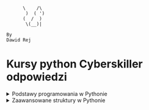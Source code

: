 ```
      \    /\
       )  ( ')
      (  /  )
       \(__)|
       
By
Dawid Rej
```
# Kursy python Cyberskiller odpowiedzi
<details>
<summary>Podstawy programowania w Pythonie</summary>
<ol>
<details>
<summary>Podstawy pracy w środowisku Python oraz typy danych w języku Python</summary>
<ul>
<details>
<summary>1. Pierwszy program:</summary>

```python
print("my first program")
```

</details>
<details>
<summary>2. Pierwsza zmienna:</summary>

```python
data = "my first program"
print(data)
```
</details>
<details>
<summary>3. Wyświetlanie zmiennych:</summary>

```python
number = 12
pi = 3.14
date = "August 12th 2011"
condition = True
print(number)
print(pi)
print(date)
print(condition)
```
</details>
<details>
<summary>4. Wyświetlanie zmiennych II:</summary>

```python
a = 13
b = 8.78
c = "text_value"
d = True
print(a)
print(b)
print(c)
print(d)
```
</details>
<details>
<summary>5. Typy zmiennych:</summary>

```python
number_1 = 12
pi = 3.14159
date = "August 12th 2011"
condition = True
print(type(number_1))
print(type(pi))
print(type(date))
print(type(condition))
```
</details>
<details>
<summary>6. Konwersja typów:</summary>

```python
x = 1995
x = str(x)
print(type(x))
```
</details>
<details>
<summary>7. Konwersja napisu na liczby:</summary>

```python
x = "15.78"
a = float(x)
b = int(float(x))
print(a)
print(b)
```
</details>
<details>
<summary>8. Łączenie napisów:</summary>

```python
a = "Hello "
b = "world"
print(a + b)
```
</details>
<details>
<summary>9. Łączenie napisów II:</summary>

```python
text = "I was born in "
year = 1987
short_story = text + str(year) + "."
print(short_story)
```
</details>
<details>
<summary>10. Konkatenacja zmiennych:</summary>

```python
a = "My number is "
b = 15
x = a + str(b)
print(x)
```
</details>
<details>
<summary>11. Nieoczekiwana operacja mnożenia:</summary>

```python
number = "7"
print("The result of 5*" + number + " is:", 5 * int(number))
```
</details>
<details>
<summary>12. Trójkąt:</summary>

```python
print("*")
print("*" * 2)
print("*" * 3)
print("*" * 4)
```
</details>
<details>
<summary>13. Trójkąt II:</summary>

```python
for i in range(4):
    for j in range(i+1):
        print("*", end="")
    if i != 3:
        print()
```
</details>
<details>
<summary>14. Odcinek:</summary>

```python
n = 10
print("|", "-" * n, "|", sep="")
```
</details>
<details>
<summary>15. Komentowanie kodu:</summary>

```python
# AADASDASDJHASKDJHAKJSDHAKJSDHKJASHDKJASHdJASDH
#asdadsasd
a = 6
#sadadsads
b = 2
#sdadsasdadsdas
print(a % b == 0)
```
</details>
<details>
<summary>16. Test sprawdzający</summary>

## 1.Która z poniższych odpowiedzi najlepiej opisuje poprawne zasady nazywania zmiennych? 
> Nazwa powinna zaczynać się od litery i nie może być taka sama jak słowo kluczowe.
## 2.Która z poniższych odpowiedzi nie jest typem zmiennej w języku Python?
> unsigned
## 3.Każda zmienna w języku Python jest: 
> obiektem
## 4.Który z poniższych operatorów może służyć do łączenia tekstu? 
> `+`
## 5.Który z poniższych typów zmiennych służy do reprezentacji liczb całkowitych? 
> int
## 6.Która z poniższych odpowiedzi będzie wynikiem wykonania bloku instrukcji załączonego na obrazku?
> 5
## 7.Który z poniższych symboli służy do rozpoczęcia jednowierszowego komentarza w kodzie? 
> `#`
## 8.Która z poniższych funkcji służy do wypisywania tekstu na ekranie? 
> print()
## 9.Słowa kluczowe to: 
> zarezerwowane nazwy specjalne definiujące elementy składni języka Python.
## 10.Która z poniższych odpowiedzi będzie wynikiem wykonania bloku instrukcji przedstawionego na obrazku? 
> "Halo Halo Halo"


</details>
</details>
</ul>
<details>
<summary>Operator porównania, operator logiczny i komentarze</summary>
<ul>
<details>
<summary>1. Test logiczny:</summary>

```python
# Insert your code here
number = 12
test = number > 10
print(type(test))
```
</details>
<details>
<summary>2. Wyrażenie logiczne:</summary>

```python
a = 16.5
b = 16
print(a > b)
print(a < b)
print(a == b)
a = int(a)
print(a > b)
print(a < b)
print(a == b)
```
</details>
<details>
<summary>3. Testy logiczne:</summary>

```python
imie = "Jacek"
wiek = 14
klasa = "3a"
print(imie == "Jacek" and wiek < 18)
print(klasa == "3b" or imie == "Wojtek")
```
</details>
<details>
<summary>4. Przekształcenie i porównanie zmiennej liczbowej:</summary>

```python
x = 18
x += 2
print(x == 20)
x *= -1
print(x == -20)
```
</details>
<details>
<summary>5. Test parzystości:</summary>

```python
number = 23
# Insert your code here
print("Parity test: " + str(number % 2 == 0))
```
</details>
<details>
<summary>6. Test parzystości II:</summary>

```python
number = 12
# Insert your code here
print("Parity test: " + str(int(number % 2 == 0)))
```
</details>
<details>
<summary>7. Test parzystości III:</summary>

```python
number = 13
# Insert your code here
print("Liczba " + str(number) + " jest " + ("parzysta." if number % 2 == 0 else "nieparzysta."))
```
</details>
</ul>
</details>
<details>
<summary>Instrukcje wejścia i wyjścia</summary>
<ul>
<details>
<summary>1. Wprowadzanie własnych danych do programu:</summary>

```python
number = input()
print(type(number))
```
</details>
<details>
<summary>2. Dodawanie dwóch liczb:</summary>

```python
# Input your code here
a = int(input())
b = int(input())
print(f"Sum of numbers {a} and {b} is {a+b}")
```
</details>
<details>
<summary>3. Pobranie informacji od użytkownika:</summary>

```python
a = input("What is your name?")
b = int(input('How old are you?'))
print(f"Your name is {a}\nYou are {b} years old")
```
</details>
<details>
<summary>4. Wynik testu logicznego:</summary>

```python
a = int(input())
b = int(input())
print(a % b == 0)
```
</details>
<details>
<summary>5. Suma wylosowanych liczb:</summary>

```python
import random
c = int(input())
d = int(input())
e = int(input())
f = int(input())
a, b = random.randint(c, d-1), random.randint(e, f-1)
print(a + b)
```
</details>
<details>
<summary>6. Pobranie danych od użytkownika i weryfikacja warunku:</summary>

```python
import random
c = int(input())
d = int(input())
b = int(input())
a = random.randint(c, d)
print(a == b)
```
</details>
</ul>
</details>
<details>
<summary>Instrukcje warunkowe</summary>
<ul>
<details>
<summary>1. Porównanie liczby:</summary>

```python
a = int(input())
print("Number is less than twenty" if a < 20 else "")
```
</details>
<details>
<summary>2. Porównanie liczby II:</summary>

```python
print("Number is greater than or equal to twenty" if int(input()) >= 20 else "Number is less than twenty")
```
</details>
<details>
<summary>3. Porównanie liczby III:</summary>

```python
a = int(input())
print("Number is greater than twenty" if a > 20 else "Number is equal to twenty" if a == 20 else "Number is less than twenty")
```
</details>
<details>
<summary>4. Test pełnoletności:</summary>

```python
a = input()
b = input()
c = int(input())
print(f"Hi {a} {b}, you are {'of legal age' if c >= 18 else 'underage'}")
```
</details>
<details>
<summary>5. Dzień tygodnia:</summary>

```python
a = int(input())
b = {
    1: "Monday",
    2: "Tuesday",
    3: "Wednesday",
    4: "Thursday",
    5: "Friday",
    6: "Saturday",
    7: "Sunday"
}
print(b.get(a))
```
</details>
<details>
<summary>6. Weryfikacja loginu:</summary>

```python
def isupperall(a):
    b = "a"
    for i in a:
        if i.isupper():
            return True
    return False


a = input()
if a == 'Admin':
    print("Login correct")
elif isupperall(a):
    print("Login incorrect")
else:
    if len(a)>5:
        print("Login correct")
    else:
        print("Login incorrect")

```
</details>
</ul>
</details>
<details>
<summary>Pętla</summary>
<ul>
<details>
<summary>1. Pierwsza pętla for:</summary>

```python
for i in range(10):
    print(i)
```
</details>
<details>
<summary>2. Własna pętla:</summary>

```python
for i in range(1, 11):
    print(i)
```
</details>
<details>
<summary>3. Trójkąt:</summary>

```python
a = int(input())
for i in range(a):
    print("*" * (i + 1))
```
</details>
<details>
<summary>4. Ładniejszy trójkąt:</summary>

```python
n = int(input())
for i in range(1, n + 1):
    print(" " * (n - i) + "*" * (2 * i - 1))
```
</details>
<details>
<summary>5. Odwrotna funkcja range():</summary>

```python
n = -3
for i in range(20, 1, n):
    print(i)
```
</details>
<details>
<summary>6. Romb:</summary>

```python
n = int(input())
for i in range(1, n + 1):
    print(" " * (n - i) + "*" * (2 * i - 1))
for i in range(n - 1, 0, -1):
    print(" " * (n - i) + "*" * (2 * i - 1))
```
</details>
<details>
<summary>7. Ciąg liczb:</summary>

```python
# Insert your code here
[print(i, end=" ") for i in range(1, 101)]
```
</details>
<details>
<summary>8. Pętla w pętli:</summary>

```python
n = 10
for i in range(1, n + 1):
    for j in range(1, n + 1):
        print(i * j, end="\t")
    print()
```
</details>
<details>
<summary>9. Pętla while:</summary>

```python
a = 0
# Insert your code here
while a != 11:
    print(a)
    a += 1
```
</details>
<details>
<summary>10. Pętla while II:</summary>

```python
a = 10
while a > 0:
    print(a)
    a = a - 1
```
</details>
<details>
<summary>11. Lista potęg:</summary>

```python
a = int(input())
for i in range(1, 11):
    print(a ** i)
```
</details>
<details>
<summary>12. Pętla while z warunkiem opuszczenia:</summary>

```python
condition = True
# Insert your code here
a = ""
while True:
    a = input()
    if a == "end":
        break
    else:
        print(a)
```
</details>
<details>
<summary>13. Lista dzielników:</summary>

```python
a = int(input())
for i in range(1, a + 1):
    if a % i == 0:
        print(i)
```
</details>
<details>
<summary>14. Alfabet:</summary>

```python
print("a A b B c C d D e E f F g G h H i I j J k K l L m M n N o O p P q Q r R s S t T u U v V w W x X y Y z Z")
```
</details>
<details>
<summary>15. Alfabet ze skokiem:</summary>

```python
a = "abcdefghijklmnopqrstuvwxyz"
n = int(input())
for i in range(0, len(a), n):
    print(a[i], a[i].upper(), end=" ")
```
</details>
<details>
<summary>16. Nieskończone wczytywanie:</summary>

```python
while True:
    num = input()
    if num == 'end':
        break
    num = int(num)
    if num % 2 == 0:
        print("even")
    else:
        print("odd")
```
</details>
<details>
<summary>17. Lista słów i długości:</summary>

```python
text = input()
word_length_tuples = [(word, len(word)) for word in text.split()]
print(word_length_tuples)
```
</details>
<details>
<summary>18. Ciąg Fibonacciego:</summary>

```python
def fibonacci(n):
    fib_sequence = [0, 1]
    [fib_sequence.append(fib_sequence[-2] + fib_sequence[-1]) for _ in range(2, n)]
    return fib_sequence[:n]
n = int(input())
if n < 0:
    print("Integer must be non-negative.")
else:
    fib_list = fibonacci(n)
print(fib_list)
```
</details>
<details>
<summary>19. Konwersja liczby dziesiętnej na binarną:</summary>

```python
decimal_number = int(input())
binary_representation = bin(decimal_number)[2:]
binary_digits = [int(bit) for bit in binary_representation]
for bit in reversed(binary_digits):
    print(bit)
```
</details>
</ul>
</details>

</ol>
</details>

<details>
<summary>Zaawansowane struktury w Pythonie</summary>
<ol>
<details>
<summary>Definiowanie funkcji</summary>

<ul>
<details>
<summary>1. Pierwsza funkcja:</summary>

```python
def greetings():
    print("Hello, this is function.")

if __name__ == "__main__":
    greetings()
```
</details>
<details>
<summary>2. Ciąg Fibonacciego:</summary>

```python
def print_fibonacci_sequence(n):
    fib_sequence = [0, 1]
    while len(fib_sequence) < n:
        fib_sequence.append(fib_sequence[-2] + fib_sequence[-1])
    print(" ".join(map(str, fib_sequence[:n])))

if __name__ == "__main__":
    n = int(input())
    print_fibonacci_sequence(n)
```
</details>
<details>
<summary>3. Funkcja sumująca liczby:</summary>

```python
def sum(a, b):
    print(a + b)

if __name__ == "__main__":
    x = int(input())
    y = int(input())
    sum(x, y)
```
</details>
<details>
<summary>4. Funkcja zwracająca sumę:</summary>

```python
def sum(a, b):
    return a + b

if __name__ == "__main__":
    x = int(input())
    y = int(input())
    result = sum(x, y)
    print("The result is", result)
```
</details>
<details>
<summary>5. Funkcja konwertująca temperaturę:</summary>

```python
def convert_temperature(temp, unit):
    if unit.upper() == 'C':
        temperature = round((temp * 9/5) + 32, 1)
        print(temp, "degrees Celsius is equal to", temperature, "degrees Fahrenheit")
    elif unit.upper() == 'F':
        temperature = round((temp - 32) * 5/9, 1)
        print(temp, "degrees Fahrenheit is equal to", temperature, "degrees Celsius")
    else:
        print("Invalid unit of measurement")

if __name__ == "__main__":
    temperature = float(input())
    unit = input().strip().upper()
    convert_temperature(temperature, unit)
```
</details>
<details>
<summary>6. Funkcja sprawdzająca rok przestępny:</summary>

```python
def is_leap_year(year):
    if (year % 4 == 0 and year % 100 != 0) or (year % 400 == 0):
        return True
    else:
        return False

if __name__ == "__main__":
    year = int(input())
    if is_leap_year(year):
        print("It is a leap year")
    else:
        print("It is not a leap year")
```
</details>
<details>
<summary>7. Funkcja zwracająca największą wartość z listy:</summary>

```python
def find_max(numbers):
    return max(numbers)

if __name__ == "__main__":
    numbers = []
    for i in range(5):
        num = int(input())
        numbers.append(num)
    max_number = find_max(numbers)
    print("The largest number is:", max_number)
```
</details>
<details>
<summary>8. Funkcja rekurencyjna:</summary>

```python
def power(x, n):
    if n == 0:
        return 1
    else:
        return x * power(x, n - 1)

if __name__ == "__main__":
    x = int(input())
    n = int(input())
    result = power(x, n)
    print(result)
```
</details>
<details>
<summary>9. Funkcja obliczająca silnię:</summary>

```python
def factorial(n):
    if n == 0:
        return 1
    else:
        return n * factorial(n - 1)

if __name__ == "__main__":
    n = int(input())
    result = factorial(n)
    print(result)
```
</details>
<details>
<summary>10. Funkcja filtrująca:</summary>

```python
# Write your function here
def test_elements(elements, test_function):
    a = []
    for i in elements:
        if test_function(i):
            a.append(i)
    return a

# Do not remove the following lines
if __name__ == '__main__':
    def test_even(value):
        return value % 2 == 0

    elements = [1, 2, 3, 4, 5, 6, 7, 8, 9] 
    passing_elements = test_elements(elements, test_even)

    print(passing_elements)
```
</details>
</ul>
</details>

<details>
<summary>Listy</summary>

<ul>
<details>
<summary>1. Średnia z listy:</summary>

```python
numbers = [10, 12, 100, 125, 6]
average = sum(numbers) / len(numbers)
print(average)

# Usuwanie elementów z listy:
N = int(input())

numbers = [int(input()) for _ in range(N)]

print(numbers)

extra_number = int(input())

while extra_number in numbers:
    numbers.remove(extra_number)

print(len(numbers))
print(numbers)
```
</details>
<details>
<summary>2. Tabliczka mnożenia:</summary>

```python
N = int(input())
multiplication_table = [[(i + 1) * (j + 1) for j in range(N)] for i in range(N)]
for row in multiplication_table:
    print(row)
```
</details>
<details>
<summary>3. Nieskończona lista:</summary>

```python
tab = []
minimum = float('inf')
maximum = float('-inf')

while True:
    data = input()
    if data == "end":
        break
    else:
        data = int(data)
        tab.append(data)
        if data > maximum:
            maximum = data
        if data < minimum:
            minimum = data

minimumCounter = tab.count(minimum)
maximumCounter = tab.count(maximum)

while minimum in tab:
    tab.remove(minimum)
while maximum in tab:
    tab.remove(maximum)

while maximumCounter:
    tab.append(maximum)
    maximumCounter -= 1
while minimumCounter:
    tab.insert(0, minimum)
    minimumCounter -= 1

print(tab)
```
</details>
<details>
<summary>4. Lista punktów kontrolnych:</summary>

```python
import math

def distance(point1, point2):
    return math.sqrt((point1[0] - point2[0])**2 + (point1[1] - point2[1])**2)

def main():
    n = int(input())
    points = []
    for _ in range(n):
        x, y = map(float, input().split())
        points.append((x, y))
    target_x, target_y = map(float, input().split())
    target_point = (target_x, target_y)

    distances = [(distance(point, target_point), point) for point in points]
    sorted_distances = sorted(distances)

    result = [(dist, point) for dist, point in sorted_distances]
    print(result)

if __name__ == "__main__":
    main()
```
</details>
<details>
<summary>5. Sortowanie tablicy:</summary>

```python
def main():
    numbers = list(map(int, input().split()))
    start, end = map(int, input().split())
    direction = input()

    numbers_to_display = [num for num in numbers if start <= num <= end]

    if direction == 'r':
        numbers_to_display.sort()
    elif direction == 'm':
        numbers_to_display.sort(reverse=True)

    print(*numbers_to_display)

if __name__ == "__main__":
    main()
```
</details>
</ul>
</details>


<details>
<summary>Klasy i obiekty</summary>

<ul>
<details>
<summary>1. MojaKlasa:</summary>

```python
class MyClass:
    def welcome(self):
        print("Welcome user")

if __name__ == '__main__':
    myObject = MyClass()
    myObject.welcome()
```
</details>
<details>
<summary>2. Prosta klasa I:</summary>

```python
class Dog:
    def __init__(self, name):
        self.name = name
    
    def bark(self):
        print(f"{self.name}: Woof!")

if __name__ == '__main__':
    my_dog = Dog("Buddy")
    my_dog.bark()
```
</details>
<details>
<summary>3. Prosta klasa II:</summary>

```python
class Person:
    def __init__(self, name, age):
        self.name = name
        self.age = age
    
    def introduce(self):
        print(f"My name is {self.name} and I am {self.age} years old.")

if __name__ == '__main__':
    name = input()
    age = int(input())
```
</details>
<details>
<summary>4. Klasa dla liczby binarnej:</summary>

```python
class BinaryNumber:
    def __init__(self, decimal):
        self.decimal = decimal
        self.binary = bin(decimal)[2:]  # [2:] to pominięcie '0b' na początku
    
    def show(self):
        print(self.binary)

if __name__ == '__main__':
    decimal = int(input())
    binary_number = BinaryNumber(decimal)
    binary_number.show()
```
</details>
<details>
<summary>5. Klasa Employee:</summary>

```python
class Employee:
    def __init__(self, name, employee_id, salary):
        self.name = name
        self.employee_id = employee_id
        self.salary = salary

    def display_info(self):
        print(f"Name: {self.name}")
        print(f"Employee ID: {self.employee_id}")
        print(f"Salary: {self.salary}")

    def give_raise(self, amount):
        self.salary += amount

if __name__ == '__main__':
    name = input()
    employee_id = int(input())
    salary = float(input())
    raise_amount = float(input())

    employee = Employee(name, employee_id, salary)
    employee.display_info()
    employee.give_raise(raise_amount)
    employee.display_info()
```
</details>
<details>
<summary>6. Punkty na płaszczyźnie 2D i w przestrzeni 3D:</summary>

```python
class Point2D:
    def __init__(self, x, y):
        self.x = int(x)
        self.y = int(y)

    def dist(self, other):
        return ((other.x - self.x) ** 2 + (other.y - self.y) ** 2) ** 0.5

class Point3D(Point2D):
    def __init__(self, x, y, z):
        super().__init__(x, y)
        self.z = int(z)

    def dist(self, other):
        return ((other.x - self.x) ** 2 + (other.y - self.y) ** 2 + (other.z - self.z) ** 2) ** 0.5

if __name__ == "__main__":
    p1 = Point3D(1, 1, 1)
    p2 = Point3D(2, 1, 1)
    print(p1.dist(p2))
    p3 = Point2D(1, 1)
    p4 = Point2D(3, 1)
    print(p3.dist(p4))
    print(isinstance(p3, Point3D))  # False
    print(isinstance(p3, Point2D))  # True
```
</details>
<details>
<summary>7. Dziedziczenie I:</summary>

```python
class Animal:
    def __init__(self, name, age, species):
        self.name = name
        self.age = age
        self.species = species

    def display_info(self):
        print(f"Name: {self.name}")
        print(f"Age: {self.age}")
        print(f"Species: {self.species}")


class Mammal(Animal):
    def __init__(self, name, age, species, num_legs):
        super().__init__(name, age, species)
        self.num_legs = num_legs

if __name__ == "__main__":
    name = input()
    age = int(input())
    species = input()
    num_legs = int(input())
    my_mammal = Mammal(name, age, species, num_legs)
    my_mammal.display_info()
```
</details>
<details>
<summary>8. Dziedziczenie II:</summary>

```python
class Animal:
    def __init__(self, name, age, species):
        self.name = name
        self.age = age
        self.species = species

    def display_info(self):
        print(f"Name: {self.name}")
        print(f"Age: {self.age}")
        print(f"Species: {self.species}")


class Mammal(Animal):
    def __init__(self, name, age, species, num_legs):
        super().__init__(name, age, species)
        self.num_legs = num_legs

    def display_info(self):
        super().display_info()
        print(f"Legs: {self.num_legs}")

if __name__ == "__main__":
    name = input()
    age = int(input())
    species = input()
    num_legs = int(input())
    my_mammal = Mammal(name, age, species, num_legs)
    my_mammal.display_info()
```
</details>
<details>
<summary>9. Lista obiektów:</summary>

```python
class Book:
    def __init__(self, title, author, year_of_publication):
        self.title = title
        self.author = author
        self.year_of_publication = year_of_publication

class Library:
    def __init__(self):
        self.books = []

    def add_book(self, book):
        self.books.append(book)

    def find_book(self, title):
        found = False
        for book in self.books:
            if book.title == title:
                found = True
                print(f"{title} found!\nAuthor: {book.author}\nYear of Publication: {book.year_of_publication}")
                break
        if not found:
            print(f"{title} not found.")

if __name__ == "__main__":
    library = Library()

    book1 = Book("The Little Prince", "Antoine de Saint-Exupéry", 1943)
    book2 = Book("Harry Potter and the Philosopher's Stone", "J.K. Rowling", 1997)
    book3 = Book("The Hobbit", "J.R.R. Tolkien", 1937)

    library.add_book(book1)
    library.add_book(book2)
    library.add_book(book3)

    title = input()

    library.find_book(title)
```
</details>
<details>
<summary>10. Bankowość internetowa:</summary>

```python
class BankAccount:
    def __init__(self):
        self.balance = 0

    def deposit(self, amount):
        self.balance += amount

    def withdrawal(self, amount):
        if self.balance >= amount:
            self.balance -= amount
        else:
            print("Insufficient funds")

    def showBalance(self):
        return self.balance

if __name__ == '__main__':
    account = BankAccount()

    d1 = int(input())
    d2 = int(input())
    account.deposit(d1)
    account.deposit(d2)

    w1 = int(input())
    w2 = int(input())
    w3 = int(input())
    account.withdrawal(w1)
    account.withdrawal(w2)
    account.withdrawal(w3)

    print(account.showBalance())
```
</details>
</ul>
</details>
<details>
<summary>Kolekcje</summary>

<ul>
<details>
<summary>1. Słownik potęg:</summary>

```python
def generate_powers_of_two_dict(n):
    powers_dict = {}
    for i in range(1, n + 1):
        powers_dict[i] = 2 ** i
    return powers_dict

if __name__ == "__main__":
    n = int(input())
    powers_dict = generate_powers_of_two_dict(n)
    print(powers_dict)
```
</details>

<details>
<summary>2. Budowanie słownika:</summary>

```python
# Write your function here
def text2dict(text):
    text = text.strip().split("\n")
    dct = {}
    for elem in text:
        elem = elem.split(": ")
        dct[elem[0]] = elem[1]
    return dct

# Do not remove the following lines
if __name__ == '__main__':
    d = text2dict("""k1: w1
k2: W2
k3: w3""")
    print(d)
```
</details>

<details>
<summary>3. Unikalne słowa:</summary>

```python
words = {}
n = int(input())
while n:
    data = input().lower()
    data = ''.join(filter(lambda x: x.isalnum() or x.isspace(), data))
    data = data.split()
    for word in data:
        if words.get(word) == None:
            words[word] = 1
        else:
            words[word] += 1
    n -= 1
for key in sorted(words):
    print(key, words[key])
```
</details>

<details>
<summary>4. Lista o maksymalnej sumie elementów:</summary>

```python
def sort_numbers(numbers):
    number_dict = {'positive': [], 'negative': []}
    
    for num in numbers:
        if num >= 0:
            number_dict['positive'].append(num)
        else:
            number_dict['negative'].append(num)
    
    sum_positive = sum(number_dict['positive'])
    sum_negative = sum(abs(num) for num in number_dict['negative'])
    
    if sum_positive >= sum_negative:
        return number_dict['positive']
    else:
        return number_dict['negative']

# Test the function
if __name__ == "__main__":
    numbers = [-12, 1, 11, 5, -6]
    print(sort_numbers(numbers))
```
</details>

<details>
<summary>5. Pozycja elementu w liście:</summary>

```python
def position_of_element_in_list(lists, x):
    result = []
    for i, lst in enumerate(lists):
        for j, elem in enumerate(lst):
            if elem == x:
                result.append((i, j))
    return result

# Test the function
if __name__ == "__main__":
    n = int(input())
    x = int(input())
    lists = []
    for _ in range(n):
        lists.append(list(map(int, input().split())))
    print(position_of_element_in_list(lists, x))
```
</details>

<details>
<summary>6. Zarządzanie słownikiem:</summary>

```python
def manage_dictionary(dct, o):
    if o == 1:
        key, value = input().split()
        if key in dct:
            print("Key already in dictionary")
        else:
            dct[key] = value
    elif o == 2:
        key, value = input().split()
        if key not in dct:
            print("Can't modify non existing key")
        else:
            dct[key] = value
    elif o == 3:
        print(dct)

# Test the function
if __name__ == "__main__":
    dct = {}
    n = int(input())
    for _ in range(n):
        operation = int(input())
        manage_dictionary(dct, operation)
```
</details>
</ul>
</details>
<details>
<summary>Operacje tekstowe</summary>

<ul>
<details>
<summary>1. Warunki dotyczące linii tekstu:</summary>

```python
import sys
pat = input().strip()
text = sys.stdin.readlines()
elems = []
for line in text:
    if pat in line:
        elems.append(line.strip())
print(elems)
```
</details>

<details>
<summary>2. Formatowanie linii tekstu:</summary>

```python
n = int(input())
while n:
    print(''.join(filter(lambda x: x.isalpha() or x.isspace(), input().lower())))
    n -= 1
```
</details>

<details>
<summary>3. Formatowanie linii tekstu II:</summary>

```python
x, n = map(int, input().split())
text = ""
for _ in range(n):
    text += input().strip() + " "
formatted_text = [text[i:i+x] for i in range(0, len(text), x)]
print("\n".join(formatted_text))
```
</details>

<details>
<summary>4. Wyrażenie regularne:</summary>

```python
import re
p = re.compile(r'(?:[0-9a-fA-F][0-9a-fA-F]:?){6}')
n = int(input())
while n:
    text = input()
    for mac in re.findall(p, text):
        print(mac)
    n -= 1
```
</details>

<details>
<summary>5. Walidacja numerów kont:</summary>

```python
import re

def validate(data):
    data = data.replace(' ', '').strip()
    if len(data) != 22:
        return "NO"
    p = re.compile(r'^GB([0-9]{2})([A-Z]{4})([0-9]{14})$')
    if re.match(p, data):
        return "YES"
    return "NO"

n = int(input())

while n:
    n -= 1
    data = input()
    print(validate(data))
```
</details>

<details>
<summary>6. Szyfr Cezara:</summary>

```python
text = input()
shift = int(input())

encrypted_text = ""

for char in text:
    if char.isalpha():
        if char.islower():
            encrypted_char = chr(((ord(char) - ord('a') + shift) % 26) + ord('a'))
        else:
            encrypted_char = chr(((ord(char) - ord('A') + shift) % 26) + ord('A'))
    else:
        encrypted_char = char
    encrypted_text += encrypted_char

print(encrypted_text)
```
</details>
</ul>
</details>

</ol>
</details>
